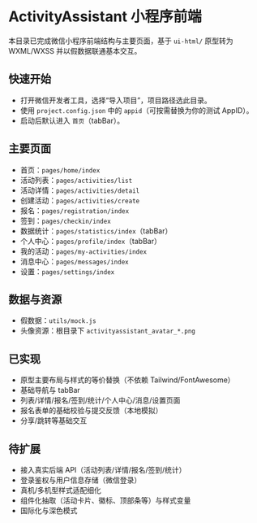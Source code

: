 ﻿# ActivityAssistant 小程序前端

本目录已完成微信小程序前端结构与主要页面，基于 `ui-html/` 原型转为 WXML/WXSS 并以假数据联通基本交互。

## 快速开始
- 打开微信开发者工具，选择“导入项目”，项目路径选此目录。
- 使用 `project.config.json` 中的 `appid`（可按需替换为你的测试 AppID）。
- 启动后默认进入 `首页`（tabBar）。

## 主要页面
- 首页：`pages/home/index`
- 活动列表：`pages/activities/list`
- 活动详情：`pages/activities/detail`
- 创建活动：`pages/activities/create`
- 报名：`pages/registration/index`
- 签到：`pages/checkin/index`
- 数据统计：`pages/statistics/index`（tabBar）
- 个人中心：`pages/profile/index`（tabBar）
- 我的活动：`pages/my-activities/index`
- 消息中心：`pages/messages/index`
- 设置：`pages/settings/index`

## 数据与资源
- 假数据：`utils/mock.js`
- 头像资源：根目录下 `activityassistant_avatar_*.png`

## 已实现
- 原型主要布局与样式的等价替换（不依赖 Tailwind/FontAwesome）
- 基础导航与 tabBar
- 列表/详情/报名/签到/统计/个人中心/消息/设置页面
- 报名表单的基础校验与提交反馈（本地模拟）
- 分享/跳转等基础交互

## 待扩展
- 接入真实后端 API（活动列表/详情/报名/签到/统计）
- 登录鉴权与用户信息存储（微信登录）
- 真机/多机型样式适配细化
- 组件化抽取（活动卡片、徽标、顶部条等）与样式变量
- 国际化与深色模式

